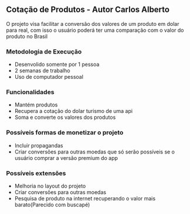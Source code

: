 ## Cotação de Produtos - Autor Carlos Alberto
O projeto visa facilitar a conversão dos valores de um produto em dolar para real, com isso o usuário poderá ter uma comparação com o valor do produto no Brasil
### Metodologia de Execução


* Desenvolido somente por 1 pessoa
* 2 semanas de trabalho
* Uso de computador pessoal

### Funcionalidades

* Mantém produtos
* Recupera a cotação do dolar turismo de uma api
* Soma e converte os valores dos produtos

### Possíveis formas de monetizar o projeto 
* Incluir propagandas 
* Criar conversões para outras moedas que só serão possíveis se o usuário comprar a versão premium do app

### Possíveis extensões
* Melhoria no layout do projeto
* Criar conversões para outras moedas
* Pesquisa de produto na internet recuperando o valor mais barato(Parecido com buscapé)



